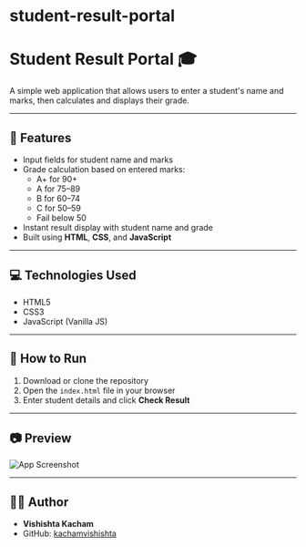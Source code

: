 # student-result-portal
# Student Result Portal 🎓

A simple web application that allows users to enter a student's name and marks, then calculates and displays their grade.

---

## 📌 Features

- Input fields for student name and marks
- Grade calculation based on entered marks:
  - A+ for 90+
  - A for 75–89
  - B for 60–74
  - C for 50–59
  - Fail below 50
- Instant result display with student name and grade
- Built using **HTML**, **CSS**, and **JavaScript**

---

## 💻 Technologies Used

- HTML5
- CSS3
- JavaScript (Vanilla JS)

---

## 🚀 How to Run

1. Download or clone the repository  
2. Open the `index.html` file in your browser  
3. Enter student details and click **Check Result**

---

## 📷 Preview

![App Screenshot](https://via.placeholder.com/600x200.png?text=Student+Result+Portal+Preview)

---

## 👩‍💻 Author

- **Vishishta Kacham**  
- GitHub: [kachamvishishta](https://github.com/kachamvishishta)
